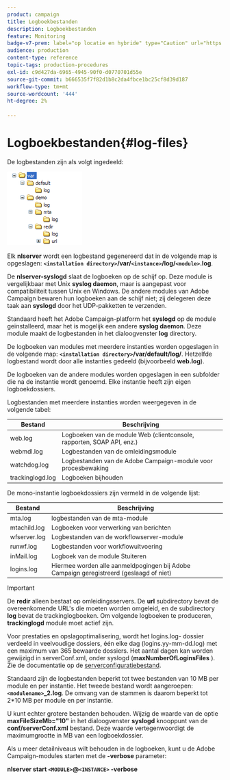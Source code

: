 ```yaml
---
product: campaign
title: Logboekbestanden
description: Logboekbestanden
feature: Monitoring
badge-v7-prem: label="op locatie en hybride" type="Caution" url="https://experienceleague.adobe.com/docs/campaign-classic/using/installing-campaign-classic/architecture-and-hosting-models/hosting-models-lp/hosting-models.html?lang=nl" tooltip="Alleen van toepassing op on-premise en hybride implementaties"
audience: production
content-type: reference
topic-tags: production-procedures
exl-id: c9d427da-6965-4945-90f0-d0770701d55e
source-git-commit: b666535f7f82d1b8c2da4fbce1bc25cf8d39d187
workflow-type: tm+mt
source-wordcount: '444'
ht-degree: 2%

---
```


# Logboekbestanden{#log-files}



De logbestanden zijn als volgt ingedeeld:

![](assets/d_ncs_directory.png)

Elk **nlserver** wordt een logbestand gegenereerd dat in de volgende map is opgeslagen: **`<installation directory>`/var/`<instance>`/log/`<module>`.log**.

De **nlserver-syslogd** slaat de logboeken op de schijf op. Deze module is vergelijkbaar met Unix **syslog daemon**, maar is aangepast voor compatibiliteit tussen Unix en Windows. De andere modules van Adobe Campaign bewaren hun logboeken aan de schijf niet; zij delegeren deze taak aan **syslogd** door het UDP-pakketten te verzenden.

Standaard heeft het Adobe Campaign-platform het **syslogd** op de module geïnstalleerd, maar het is mogelijk een andere **syslog daemon**. Deze module maakt de logbestanden in het dialoogvenster **log** directory.

De logboeken van modules met meerdere instanties worden opgeslagen in de volgende map: **`<installation directory>`/var/default/log/**. Hetzelfde logbestand wordt door alle instanties gedeeld (bijvoorbeeld **web.log**).

De logboeken van de andere modules worden opgeslagen in een subfolder die na de instantie wordt genoemd. Elke instantie heeft zijn eigen logboekdossiers.

Logbestanden met meerdere instanties worden weergegeven in de volgende tabel:

| Bestand | Beschrijving |
|---|---|
| web.log | Logboeken van de module Web (clientconsole, rapporten, SOAP API, enz.) |
| webmdl.log | Logbestanden van de omleidingsmodule |
| watchdog.log | Logbestanden van de Adobe Campaign-module voor procesbewaking |
| trackinglogd.log | Logboeken bijhouden |

De mono-instantie logboekdossiers zijn vermeld in de volgende lijst:

| Bestand | Beschrijving |
|---|---|
| mta.log | logbestanden van de mta-module |
| mtachild.log | Logboeken voor verwerking van berichten |
| wfserver.log | Logbestanden van de workflowserver-module |
| runwf.log | Logbestanden voor workflowuitvoering |
| inMail.log | Logboek van de module Stuiteren |
| logins.log | Hiermee worden alle aanmeldpogingen bij Adobe Campaign geregistreerd (geslaagd of niet) |

>[!IMPORTANT]
>
>De **redir** alleen bestaat op omleidingsservers. De **url** subdirectory bevat de overeenkomende URL&#39;s die moeten worden omgeleid, en de subdirectory **log** bevat de trackinglogboeken. Om volgende logboeken te produceren, **trackinglogd** module moet actief zijn.

Voor prestaties en opslagoptimalisering, wordt het logins.log- dossier verdeeld in veelvoudige dossiers, één elke dag (logins.yy-mm-dd.log) met een maximum van 365 bewaarde dossiers. Het aantal dagen kan worden gewijzigd in serverConf.xml, onder syslogd (**maxNumberOfLoginsFiles** ). Zie de documentatie op de [serverconfiguratiebestand](../../installation/using/the-server-configuration-file.md#syslogd).

Standaard zijn de logbestanden beperkt tot twee bestanden van 10 MB per module en per instantie. Het tweede bestand wordt aangeroepen: **`<modulename>`_2.log**. De omvang van de stammen is daarom beperkt tot 2&#42;10 MB per module en per instantie.

U kunt echter grotere bestanden behouden. Wijzig de waarde van de optie **maxFileSizeMb=&quot;10&quot;** in het dialoogvenster **syslogd** knooppunt van de **conf/serverConf.xml** bestand. Deze waarde vertegenwoordigt de maximumgrootte in MB van een logboekdossier.

Als u meer detailniveaus wilt behouden in de logboeken, kunt u de Adobe Campaign-modules starten met de **-verbose** parameter:

**nlserver start `<MODULE>`@`<INSTANCE>` -verbose**
